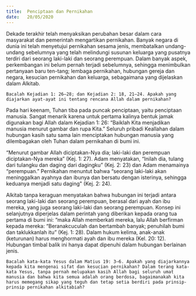 ```yaml
---
title:  Penciptaan dan Pernikahan
date:   20/05/2020
---
```


Dekade terakhir telah menyaksikan perubahan besar dalam cara masyarakat dan pemerintah mengartikan pernikahan. Banyak negara di dunia ini telah menyetujui pernikahan sesama jenis, membatalkan undang-undang sebelumnya yang telah melindungi susunan keluarga yang pusatnya terdiri dari seorang laki-laki dan seorang perempuan. Dalam banyak aspek, perkembangan ini belum pernah terjadi sebelumnya, sehingga menimbulkan pertanyaan baru ten-tang; lembaga pernikahan, hubungan gereja dan negara, kesucian pernikahan dan keluarga, sebagaimana yang dijelaskan dalam Alkitab. 

`Bacalah Kejadian 1: 26–28; dan Kejadian 2: 18, 21–24. Apakah yang diajarkan ayat-ayat ini tentang rencana Allah dalam pernikahan?` 

Pada hari keenam, Tuhan tiba pada puncak penciptaan, yaitu penciptaan manusia. Sangat menarik karena untuk pertama kalinya bentuk jamak digunakan bagi Allah dalam Kejadian 1: 26: “Baiklah Kita menjadikan manusia menurut gambar dan rupa Kita.” Seluruh pribadi Keallahan dalam hubungan kasih satu sama lain menciptakan hubungan manusia yang dilembagakan oleh Tuhan dalam pernikahan di bumi ini. 

“Menurut gambar Allah diciptakan-Nya dia; laki-laki dan perempuan diciptakan-Nya mereka” (Kej. 1: 27). Adam menyatakan, “Inilah dia, tulang dari tulangku dan daging dari dagingku” (Kej. 2: 23) dan Adam menamainya “perempuan.” Pernikahan menuntut bahwa “seorang laki-laki akan meninggalkan ayahnya dan ibunya dan bersatu dengan isterinya, sehingga keduanya menjadi satu daging" (Kej. 2: 24). 

Alkitab tanpa keraguan menyatakan bahwa hubungan ini terjadi antara seorang laki-laki dan seorang perempuan, berasal dari ayah dan ibu mereka, yang juga seorang laki-laki dan seorang perempuan. Konsep ini selanjutnya diperjelas dalam perintah yang diberikan kepada orang tua pertama di bumi ini: “maka Allah memberkati mereka, lalu Allah berfirman kepada mereka: “Beranakcuculah dan bertambah banyak; penuhilah bumi dan taklukkanlah itu” (Kej. 1: 28). Dalam hukum kelima, anak-anak (keturunan) harus menghormati ayah dan ibu mereka (Kel. 20: 12). Hubungan timbal balik ini hanya dapat dipenuhi dalam hubungan berlainan jenis. 

`Bacalah kata-kata Yesus dalam Matius 19: 3–6. Apakah yang diajarkannya kepada kita mengenai sifat dan kesucian pernikahan? Dalam terang kata-kata Yesus, tanpa pernah melupakan kasih Allah bagi seluruh umat manusia dan bahwa kita semua adalah orang berdosa, bagaimanakah kita harus memegang sikap yang teguh dan tetap setia berdiri pada prinsip-prinsip pernikahan alkitabiah?`